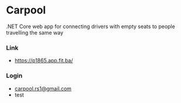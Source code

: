 # Carpool
.NET Core web app for connecting drivers with empty seats to people travelling the same way

### Link
* https://p1865.app.fit.ba/

### Login 
* carpool.rs1@gmail.com
* test

